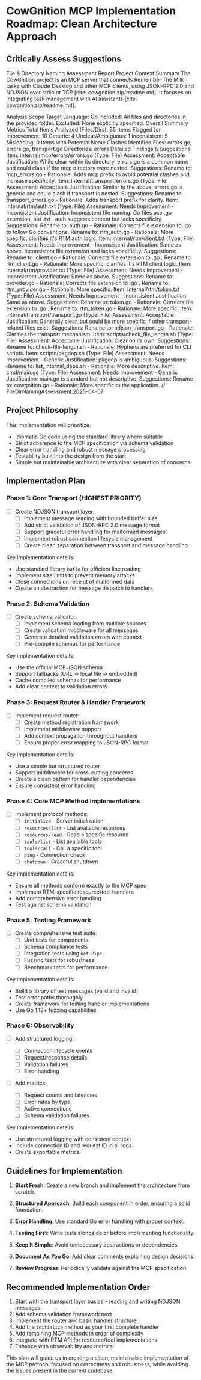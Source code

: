 # CowGnition MCP Implementation Roadmap: Clean Architecture Approach

## Critically Assess Suggestions

File & Directory Naming Assessment Report
Project Context Summary
The CowGnition project is an MCP server that connects Remember The Milk tasks with Claude Desktop and other MCP clients, using JSON-RPC 2.0 and NDJSON over stdio or TCP [cite: cowgnition.zip/readme.md]. It focuses on integrating task management with AI assistants [cite: cowgnition.zip/readme.md].

Analysis Scope
Target Language: Go
Included: All files and directories in the provided folder.
Excluded: None explicitly specified.
Overall Summary Metrics
Total Items Analyzed (Files/Dirs): 35
Items Flagged for Improvement: 10
Generic: 4
Unclear/Ambiguous: 1
Inconsistent: 5
Misleading: 0
Items with Potential Name Clashes Identified
Files: errors.go, errors.go, transport.go
Directories: errors
Detailed Findings & Suggestions
Item: internal/mcp/errors/errors.go (Type: File)
Assessment: Acceptable
Justification: While clear within its directory, errors.go is a common name and could clash if the mcp directory were nested.
Suggestions:
Rename to: mcp_errors.go - Rationale: Adds mcp prefix to avoid potential clashes and increase specificity.
Item: internal/transport/errors.go (Type: File)
Assessment: Acceptable
Justification: Similar to the above, errors.go is generic and could clash if transport is nested.
Suggestions:
Rename to: transport_errors.go - Rationale: Adds transport prefix for clarity.
Item: internal/rtm/auth.txt (Type: File)
Assessment: Needs Improvement - Inconsistent
Justification: Inconsistent file naming. Go files use .go extension, not .txt . auth suggests content but lacks specificity.
Suggestions:
Rename to: auth.go - Rationale: Corrects file extension to .go to follow Go conventions.
Rename to: rtm_auth.go - Rationale: More specific, clarifies it's RTM auth logic.
Item: internal/rtm/client.txt (Type: File)
Assessment: Needs Improvement - Inconsistent
Justification: Same as above. Inconsistent file extension and lacks specificity.
Suggestions:
Rename to: client.go - Rationale: Corrects file extension to .go .
Rename to: rtm_client.go - Rationale: More specific, clarifies it's RTM client logic.
Item: internal/rtm/provider.txt (Type: File)
Assessment: Needs Improvement - Inconsistent
Justification: Same as above.
Suggestions:
Rename to: provider.go - Rationale: Corrects file extension to .go .
Rename to: rtm_provider.go - Rationale: More specific.
Item: internal/rtm/token.txt (Type: File)
Assessment: Needs Improvement - Inconsistent
Justification: Same as above.
Suggestions:
Rename to: token.go - Rationale: Corrects file extension to .go .
Rename to: rtm_token.go - Rationale: More specific.
Item: internal/transport/transport.go (Type: File)
Assessment: Acceptable
Justification: Generally clear, but could be more specific if other transport-related files exist.
Suggestions:
Rename to: ndjson_transport.go - Rationale: Clarifies the transport mechanism.
Item: scripts/check_file_length.sh (Type: File)
Assessment: Acceptable
Justification: Clear on its own.
Suggestions:
Rename to: check-file-length.sh - Rationale: Hyphens are preferred for CLI scripts.
Item: scripts/pkgdep.sh (Type: File)
Assessment: Needs Improvement - Generic
Justification: pkgdep is ambiguous.
Suggestions:
Rename to: list_internal_deps.sh - Rationale: More descriptive.
Item: cmd/main.go (Type: File)
Assessment: Needs Improvement - Generic
Justification: main.go is standard but not descriptive.
Suggestions:
Rename to: cowgnition.go - Rationale: More specific to the application.
// FileDirNamingAssessment:2025-04-07

## Project Philosophy

This implementation will prioritize:

- Idiomatic Go code using the standard library where suitable
- Strict adherence to the MCP specification via schema validation
- Clear error handling and robust message processing
- Testability built into the design from the start
- Simple but maintainable architecture with clear separation of concerns

## Implementation Plan

### Phase 1: Core Transport (HIGHEST PRIORITY)

- [ ] Create NDJSON transport layer:
  - [ ] Implement message reading with bounded buffer size
  - [ ] Add strict validation of JSON-RPC 2.0 message format
  - [ ] Support graceful error handling for malformed messages
  - [ ] Implement robust connection lifecycle management
  - [ ] Create clean separation between transport and message handling

Key implementation details:

- Use standard library `bufio` for efficient line reading
- Implement size limits to prevent memory attacks
- Close connections on receipt of malformed data
- Create an abstraction for message dispatch to handlers

### Phase 2: Schema Validation

- [ ] Create schema validator:
  - [ ] Implement schema loading from multiple sources
  - [ ] Create validation middleware for all messages
  - [ ] Generate detailed validation errors with context
  - [ ] Pre-compile schemas for performance

Key implementation details:

- Use the official MCP JSON schema
- Support fallbacks (URL → local file → embedded)
- Cache compiled schemas for performance
- Add clear context to validation errors

### Phase 3: Request Router & Handler Framework

- [ ] Implement request router:
  - [ ] Create method registration framework
  - [ ] Implement middleware support
  - [ ] Add context propagation throughout handlers
  - [ ] Ensure proper error mapping to JSON-RPC format

Key implementation details:

- Use a simple but structured router
- Support middleware for cross-cutting concerns
- Create a clean pattern for handler dependencies
- Ensure consistent error handling

### Phase 4: Core MCP Method Implementations

- [ ] Implement protocol methods:
  - [ ] `initialize` - Server initialization
  - [ ] `resources/list` - List available resources
  - [ ] `resources/read` - Read a specific resource
  - [ ] `tools/list` - List available tools
  - [ ] `tools/call` - Call a specific tool
  - [ ] `ping` - Connection check
  - [ ] `shutdown` - Graceful shutdown

Key implementation details:

- Ensure all methods conform exactly to the MCP spec
- Implement RTM-specific resource/tool handlers
- Add comprehensive error handling
- Test against schema validation

### Phase 5: Testing Framework

- [ ] Create comprehensive test suite:
  - [ ] Unit tests for components
  - [ ] Schema compliance tests
  - [ ] Integration tests using `net.Pipe`
  - [ ] Fuzzing tests for robustness
  - [ ] Benchmark tests for performance

Key implementation details:

- Build a library of test messages (valid and invalid)
- Test error paths thoroughly
- Create framework for testing handler implementations
- Use Go 1.18+ fuzzing capabilities

### Phase 6: Observability

- [ ] Add structured logging:

  - [ ] Connection lifecycle events
  - [ ] Request/response details
  - [ ] Validation failures
  - [ ] Error handling

- [ ] Add metrics:
  - [ ] Request counts and latencies
  - [ ] Error rates by type
  - [ ] Active connections
  - [ ] Schema validation failures

Key implementation details:

- Use structured logging with consistent context
- Include connection ID and request ID in all logs
- Create exportable metrics

## Guidelines for Implementation

1. **Start Fresh**: Create a new branch and implement the architecture from scratch.

2. **Structured Approach**: Build each component in order, ensuring a solid foundation.

3. **Error Handling**: Use standard Go error handling with proper context.

4. **Testing First**: Write tests alongside or before implementing functionality.

5. **Keep It Simple**: Avoid unnecessary abstractions or dependencies.

6. **Document As You Go**: Add clear comments explaining design decisions.

7. **Review Progress**: Periodically validate against the MCP specification.

## Recommended Implementation Order

1. Start with the transport layer basics - reading and writing NDJSON messages
2. Add schema validation framework next
3. Implement the router and basic handler structure
4. Add the `initialize` method as your first complete handler
5. Add remaining MCP methods in order of complexity
6. Integrate with RTM API for resource/tool implementations
7. Enhance with observability and metrics

This plan will guide us in creating a clean, maintainable implementation of the MCP protocol focused on correctness and robustness, while avoiding the issues present in the current codebase.
